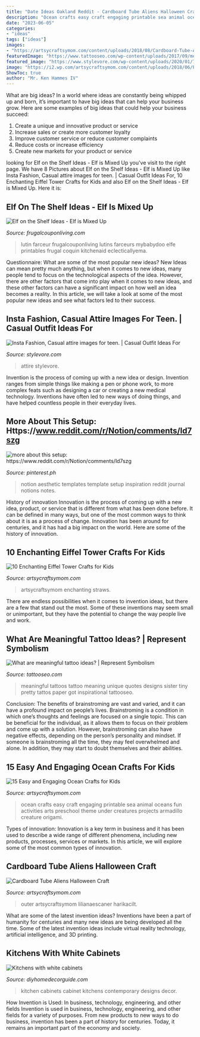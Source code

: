 ```yaml
---
title: "Date Ideas Oakland Reddit - Cardboard Tube Aliens Halloween Craft"
description: "Ocean crafts easy craft engaging printable sea animal oceans fun activities arts preschool theme under creatures projects armadillo creature origami"
date: "2023-06-05"
categories:
- "ideas"
tags: ["ideas"]
images:
- "https://artsycraftsymom.com/content/uploads/2018/08/Cardboard-Tube-Aliens-Halloween-Craft-3.jpg"
featuredImage: "https://www.tattooseo.com/wp-content/uploads/2017/09/meaningful-tattoos-11.jpg"
featured_image: "https://www.stylevore.com/wp-content/uploads/2020/01/73407395_432509890772513_1642101346456467436_n.jpg"
image: "https://i2.wp.com/artsycraftsymom.com/content/uploads/2018/06/Pin-1.png?fit=751%2C1051&amp;ssl=1"
ShowToc: true
author: "Mr. Ken Hammes IV"
---
```



What are big ideas?
In a world where ideas are constantly being whipped up and born, it’s important to have big ideas that can help your business grow. Here are some examples of big ideas that could help your business succeed: 
1. Create a unique and innovative product or service 
2. Increase sales or create more customer loyalty 
3. Improve customer service or reduce customer complaints 
4. Reduce costs or increase efficiency 
5. Create new markets for your product or service 

	

		
looking for Elf on the Shelf Ideas - Elf is Mixed Up you've visit to the right page. We have 8 Pictures about Elf on the Shelf Ideas - Elf is Mixed Up like Insta Fashion, Casual attire images for teen. | Casual Outfit Ideas For, 10 Enchanting Eiffel Tower Crafts for Kids and also Elf on the Shelf Ideas - Elf is Mixed Up. Here it is:
		
    
## Elf On The Shelf Ideas - Elf Is Mixed Up

<img loading=lazy src="https://www.frugalcouponliving.com/wp-content/uploads/2014/11/elf-on-the-shelf-ideas-mixer-frugal-coupon-living.jpg" onerror="this.onerror=null;this.src='https://tse3.mm.bing.net/th?id=OIP.0Mme6yxn0eVbZH59CxIGdwHaLH&amp;pid=15.1';" alt="Elf on the Shelf Ideas - Elf is Mixed Up">

_Source: frugalcouponliving.com_

>lutin farceur frugalcouponliving lutins farceurs mybabydoo elfe printables frugal coquin kitchenaid eclecticallyema. 

	

Questionnaire: What are some of the most popular new ideas?
New Ideas can mean pretty much anything, but when it comes to new ideas, many people tend to focus on the technological aspects of the idea. However, there are other factors that come into play when it comes to new ideas, and these other factors can have a significant impact on how well an idea becomes a reality. In this article, we will take a look at some of the most popular new ideas and see what factors led to their success.

    
## Insta Fashion, Casual Attire Images For Teen. | Casual Outfit Ideas For

<img loading=lazy src="https://www.stylevore.com/wp-content/uploads/2020/01/73407395_432509890772513_1642101346456467436_n.jpg" onerror="this.onerror=null;this.src='https://tse2.mm.bing.net/th?id=OIP.7eITuk4rIU6jSlsNgZg9xAHaHa&amp;pid=15.1';" alt="Insta Fashion, Casual attire images for teen. | Casual Outfit Ideas For">

_Source: stylevore.com_

>attire stylevore. 

	

Invention is the process of coming up with a new idea or design. Invention ranges from simple things like making a pen or phone work, to more complex feats such as designing a car or creating a new medical technology. Inventions have often led to new ways of doing things, and have helped countless people in their everyday lives.

    
## More About This Setup: Https://www.reddit.com/r/Notion/comments/ld7szg

<img loading=lazy src="https://i.pinimg.com/736x/a6/d2/0e/a6d20e928ff508ddfdc08f3471a441a0.jpg" onerror="this.onerror=null;this.src='https://tse4.mm.bing.net/th?id=OIP.LCG2LB0nibhOCN4Nj1nGpQHaEp&amp;pid=15.1';" alt="more about this setup: https://www.reddit.com/r/Notion/comments/ld7szg">

_Source: pinterest.ph_

>notion aesthetic templates template setup inspiration reddit journal notions notes. 

	

History of innovation
Innovation is the process of coming up with a new idea, product, or service that is different from what has been done before. It can be defined in many ways, but one of the most common ways to think about it is as a process of change. Innovation has been around for centuries, and it has had a big impact on the world. Here are some of the history of innovation.

    
## 10 Enchanting Eiffel Tower Crafts For Kids

<img loading=lazy src="https://i2.wp.com/artsycraftsymom.com/content/uploads/2019/03/Pin-2.png?fit=720%2C1020&amp;ssl=1" onerror="this.onerror=null;this.src='https://tse4.mm.bing.net/th?id=OIP.qlTl2jDcXDturwl1JNLpIwHaKf&amp;pid=15.1';" alt="10 Enchanting Eiffel Tower Crafts for Kids">

_Source: artsycraftsymom.com_

>artsycraftsymom enchanting straws. 

	

There are endless possibilities when it comes to invention ideas, but there are a few that stand out the most. Some of these inventions may seem small or unimportant, but they have the potential to change the way people live and work.

    
## What Are Meaningful Tattoo Ideas? | Represent Symbolism

<img loading=lazy src="https://www.tattooseo.com/wp-content/uploads/2017/09/meaningful-tattoos-11.jpg" onerror="this.onerror=null;this.src='https://tse2.mm.bing.net/th?id=OIP.EkD3fjqH-Liigwe2aqcV7gHaNK&amp;pid=15.1';" alt="What are meaningful tattoo ideas? | Represent Symbolism">

_Source: tattooseo.com_

>meaningful tattoos tattoo meaning unique quotes designs sister tiny pretty tattos paper got inspirational tattooseo. 

	

Conclusion: The benefits of brainstroming are vast and varied, and it can have a profound impact on people’s lives.
Brainstroming is a condition in which one’s thoughts and feelings are focused on a single topic. This can be beneficial for the individual, as it allows them to focus on their problem and come up with a solution. However, brainstroming can also have negative effects, depending on the person’s personality and mindset. If someone is brainstroming all the time, they may feel overwhelmed and alone. In addition, they may start to doubt themselves and their abilities.

    
## 15 Easy And Engaging Ocean Crafts For Kids

<img loading=lazy src="https://i2.wp.com/artsycraftsymom.com/content/uploads/2018/06/Pin-1.png?fit=751%2C1051&amp;ssl=1" onerror="this.onerror=null;this.src='https://tse2.mm.bing.net/th?id=OIP.d5ddK8DqP6ISck7Mm_ZeJQHaKX&amp;pid=15.1';" alt="15 Easy and Engaging Ocean Crafts for Kids">

_Source: artsycraftsymom.com_

>ocean crafts easy craft engaging printable sea animal oceans fun activities arts preschool theme under creatures projects armadillo creature origami. 

	

Types of innovation:
Innovation is a key term in business and it has been used to describe a wide range of different phenomena, including new products, processes, services or markets. In this article, we will explore some of the most common types of innovation.

    
## Cardboard Tube Aliens Halloween Craft

<img loading=lazy src="https://artsycraftsymom.com/content/uploads/2018/08/Cardboard-Tube-Aliens-Halloween-Craft-3.jpg" onerror="this.onerror=null;this.src='https://tse3.mm.bing.net/th?id=OIP.9EFWfkQVKBWnTFqRud9M_QHaKk&amp;pid=15.1';" alt="Cardboard Tube Aliens Halloween Craft">

_Source: artsycraftsymom.com_

>outer artsycraftsymom lilianaescaner harikacilt. 

	

What are some of the latest invention ideas?
Inventions have been a part of humanity for centuries and many new ideas are being developed all the time. Some of the latest invention ideas include virtual reality technology, artificial intelligence, and 3D printing.

    
## Kitchens With White Cabinets

<img loading=lazy src="http://diyhomedecorguide.com/wp-content/uploads/2014/05/Contemporary-kitchen-with-white-cabinets.jpg" onerror="this.onerror=null;this.src='https://tse2.mm.bing.net/th?id=OIP.-vesORBEzXNAETNyGmmKnQHaE7&amp;pid=15.1';" alt="Kitchens with white cabinets">

_Source: diyhomedecorguide.com_

>kitchen cabinets cabinet kitchens contemporary designs decor. 

	

How Invention is Used: In business, technology, engineering, and other fields
Invention is used in business, technology, engineering, and other fields for a variety of purposes. From new products to new ways to do business, invention has been a part of history for centuries. Today, it remains an important part of the economy and society.

